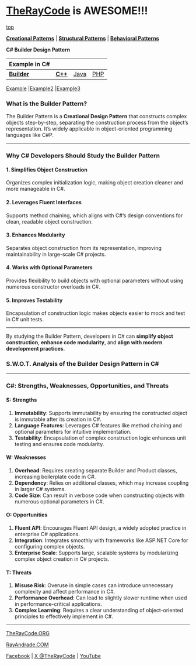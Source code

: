 # [TheRayCode](../../../README.md) is AWESOME!!!

[top](../README.md)

**[Creational Patterns](../README.md)** | **[Structural Patterns](../../Structural/README.md)** | **[Behavioral Patterns](../../Behavioral/README.md)**

**C# Builder Design Pattern**

|Example in C#|   |   |   |
|---|---|---|---|
| [**Builder**](README.md)| [**C++**](../../../CPP/Creational/Builder/README.md) | [Java](../../../Java/Creational/Builder/README.md) | [PHP](../../../PHP/Creational/Builder/README.md) |

[Example](Example/README.md) |[Example2](Example2/README.md)  |[Example3](Example3/README.md) 


### **What is the Builder Pattern?**
The Builder Pattern is a **Creational Design Pattern** that constructs complex objects step-by-step, separating the construction process from the object’s representation. It’s widely applicable in object-oriented programming languages like C#P.

---

### **Why C# Developers Should Study the Builder Pattern**

#### **1. Simplifies Object Construction**
Organizes complex initialization logic, making object creation cleaner and more manageable in C#.

#### **2. Leverages Fluent Interfaces**
Supports method chaining, which aligns with C#’s design conventions for clean, readable object construction.

#### **3. Enhances Modularity**
Separates object construction from its representation, improving maintainability in large-scale C# projects.

#### **4. Works with Optional Parameters**
Provides flexibility to build objects with optional parameters without using numerous constructor overloads in C#.

#### **5. Improves Testability**
Encapsulation of construction logic makes objects easier to mock and test in C# unit tests.


---

By studying the Builder Pattern, developers in C# can **simplify object construction**, **enhance code modularity**, and **align with modern development practices**.

### **S.W.O.T. Analysis of the Builder Design Pattern in C#**

---

### **C#: Strengths, Weaknesses, Opportunities, and Threats**

#### **S: Strengths**
1. **Immutability**: Supports immutability by ensuring the constructed object is immutable after its creation in C#.  
2. **Language Features**: Leverages C# features like method chaining and optional parameters for intuitive implementation.  
3. **Testability**: Encapsulation of complex construction logic enhances unit testing and ensures code modularity.

#### **W: Weaknesses**
1. **Overhead**: Requires creating separate Builder and Product classes, increasing boilerplate code in C#.  
2. **Dependency**: Relies on additional classes, which may increase coupling in larger C# systems.  
3. **Code Size**: Can result in verbose code when constructing objects with numerous optional parameters in C#.

#### **O: Opportunities**
1. **Fluent API**: Encourages Fluent API design, a widely adopted practice in enterprise C# applications.  
2. **Integration**: Integrates smoothly with frameworks like ASP.NET Core for configuring complex objects.  
3. **Enterprise Scale**: Supports large, scalable systems by modularizing complex object creation in C# projects.

#### **T: Threats**
1. **Misuse Risk**: Overuse in simple cases can introduce unnecessary complexity and affect performance in C#.  
2. **Performance Overhead**: Can lead to slightly slower runtime when used in performance-critical applications.  
3. **Complex Learning**: Requires a clear understanding of object-oriented principles to effectively implement in C#.

---


[TheRayCode.ORG](https://www.TheRayCode.org)

[RayAndrade.COM](https://www.RayAndrade.com)

[Facebook](https://www.facebook.com/TheRayCode/) | [X @TheRayCode](https://www.x.com/TheRayCode/) | [YouTube](https://www.youtube.com/TheRayCode/)
